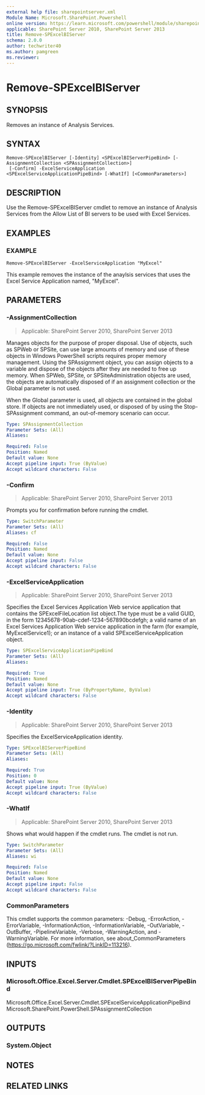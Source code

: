 ```yaml
---
external help file: sharepointserver.xml
Module Name: Microsoft.SharePoint.Powershell
online version: https://learn.microsoft.com/powershell/module/sharepoint-server/remove-spexcelbiserver
applicable: SharePoint Server 2010, SharePoint Server 2013
title: Remove-SPExcelBIServer
schema: 2.0.0
author: techwriter40
ms.author: pamgreen
ms.reviewer:
---
```


# Remove-SPExcelBIServer

## SYNOPSIS

Removes an instance of Analysis Services.

## SYNTAX

```
Remove-SPExcelBIServer [-Identity] <SPExcelBIServerPipeBind> [-AssignmentCollection <SPAssignmentCollection>]
 [-Confirm] -ExcelServiceApplication <SPExcelServiceApplicationPipeBind> [-WhatIf] [<CommonParameters>]
```

## DESCRIPTION

Use the Remove-SPExcelBIServer cmdlet to remove an instance of Analysis Services from the Allow List of BI servers to be used with
Excel Services.



## EXAMPLES

### EXAMPLE
```
Remove-SPExcelBIServer -ExcelServiceApplication "MyExcel"

```

This example removes the instance of the anaylsis services that uses the Excel Service Application named, "MyExcel".


## PARAMETERS

### -AssignmentCollection

> Applicable: SharePoint Server 2010, SharePoint Server 2013

Manages objects for the purpose of proper disposal. Use of objects, such as SPWeb or SPSite, can use large amounts of memory and use of these objects in Windows PowerShell scripts requires proper memory management. Using the SPAssignment object, you can assign objects to a variable and dispose of the objects after they are needed to free up memory. When SPWeb, SPSite, or SPSiteAdministration objects are used, the objects are automatically disposed of if an assignment collection or the Global parameter is not used.

When the Global parameter is used, all objects are contained in the global store. If objects are not immediately used, or disposed of by using the Stop-SPAssignment command, an out-of-memory scenario can occur.

```yaml
Type: SPAssignmentCollection
Parameter Sets: (All)
Aliases:

Required: False
Position: Named
Default value: None
Accept pipeline input: True (ByValue)
Accept wildcard characters: False
```

### -Confirm

> Applicable: SharePoint Server 2010, SharePoint Server 2013

Prompts you for confirmation before running the cmdlet.

```yaml
Type: SwitchParameter
Parameter Sets: (All)
Aliases: cf

Required: False
Position: Named
Default value: None
Accept pipeline input: False
Accept wildcard characters: False
```

### -ExcelServiceApplication

> Applicable: SharePoint Server 2010, SharePoint Server 2013

Specifies the Excel Services Application Web service application that contains the SPExcelFileLocation list object.The type must be a valid GUID, in the form 12345678-90ab-cdef-1234-567890bcdefgh; a valid name of an Excel Services Application Web service application in the farm (for example, MyExcelService1); or an instance of a valid SPExcelServiceApplication object.
```yaml
Type: SPExcelServiceApplicationPipeBind
Parameter Sets: (All)
Aliases:

Required: True
Position: Named
Default value: None
Accept pipeline input: True (ByPropertyName, ByValue)
Accept wildcard characters: False
```

### -Identity

> Applicable: SharePoint Server 2010, SharePoint Server 2013

Specifies the ExcelServiceApplication identity.

```yaml
Type: SPExcelBIServerPipeBind
Parameter Sets: (All)
Aliases:

Required: True
Position: 0
Default value: None
Accept pipeline input: True (ByValue)
Accept wildcard characters: False
```

### -WhatIf

> Applicable: SharePoint Server 2010, SharePoint Server 2013

Shows what would happen if the cmdlet runs.
The cmdlet is not run.

```yaml
Type: SwitchParameter
Parameter Sets: (All)
Aliases: wi

Required: False
Position: Named
Default value: None
Accept pipeline input: False
Accept wildcard characters: False
```

### CommonParameters
This cmdlet supports the common parameters: -Debug, -ErrorAction, -ErrorVariable, -InformationAction, -InformationVariable, -OutVariable, -OutBuffer, -PipelineVariable, -Verbose, -WarningAction, and -WarningVariable. For more information, see about_CommonParameters (https://go.microsoft.com/fwlink/?LinkID=113216).

## INPUTS

### Microsoft.Office.Excel.Server.Cmdlet.SPExcelBIServerPipeBind
Microsoft.Office.Excel.Server.Cmdlet.SPExcelServiceApplicationPipeBind
Microsoft.SharePoint.PowerShell.SPAssignmentCollection

## OUTPUTS

### System.Object

## NOTES

## RELATED LINKS
